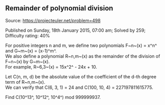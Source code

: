 Remainder of polynomial division
--------------------------------

Source: https://projecteuler.net/problem=498

Published on Sunday, 18th January 2015, 07:00 am; Solved by 259;
Difficulty rating: 40%

For positive integers n and m, we define two polynomials F~n~(x) = x^n^
and G~m~(x) = (x-1)^m^.\
 We also define a polynomial R~n,m~(x) as the remainder of the division
of F~n~(x) by G~m~(x).\
 For example, R~6,3~(x) = 15x^2^ - 24x + 10.

Let C(n, m, d) be the absolute value of the coefficient of the d-th
degree term of R~n,m~(x).\
 We can verify that C(6, 3, 1) = 24 and C(100, 10, 4) = 227197811615775.

Find C(10^13^, 10^12^, 10^4^) mod 999999937.
